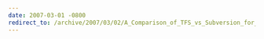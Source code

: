 ```yaml
---
date: 2007-03-01 -0800
redirect_to: /archive/2007/03/02/A_Comparison_of_TFS_vs_Subversion_for_Open_Source_Projects.aspx/
---
```

